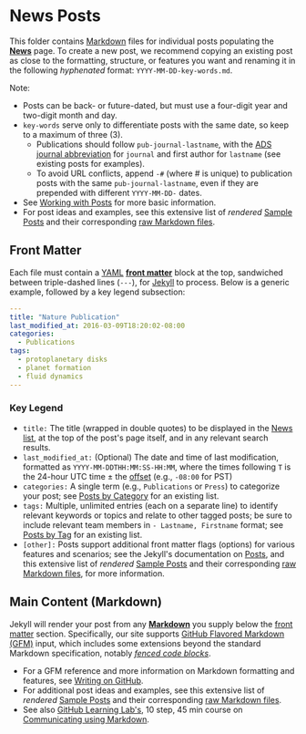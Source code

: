# News Posts
This folder contains [Markdown](https://www.markdownguide.org/) files for individual posts populating the [**News**](https://unlv-spfg.github.io/news/) page.
To create a new post, we recommend copying an existing post as close to the formatting, structure, or features you want and renaming it in the following *hyphenated* format: `YYYY-MM-DD-key-words.md`.

Note:
- Posts can be back- or future-dated, but must use a four-digit year and two-digit month and day.
- `key-words` serve only to differentiate posts with the same date, so keep to a maximum of three (3).
  - Publications should follow `pub-journal-lastname`, with the [ADS journal abbreviation](https://adsabs.harvard.edu/abs_doc/journals1.html) for `journal` and first author for `lastname` (see existing posts for examples).
  - To avoid URL conflicts, append `-#` (where # is unique) to publication posts with the same `pub-journal-lastname`, even if they are prepended with different `YYYY-MM-DD-` dates.
- See [Working with Posts](https://mmistakes.github.io/minimal-mistakes/docs/posts/) for more basic information.
- For post ideas and examples, see this extensive list of *rendered* [Sample Posts](https://mmistakes.github.io/minimal-mistakes/year-archive/) and their corresponding [raw Markdown files](https://github.com/mmistakes/minimal-mistakes/tree/gh-pages-3.1.6/_posts).


## Front Matter
Each file must contain a [YAML](https://yaml.org/) [**front matter**](https://jekyllrb.com/docs/front-matter/) block at the top, sandwiched between triple-dashed lines (`---`), for [Jekyll](https://jekyllrb.com/) to process.
Below is a generic example, followed by a key legend subsection:
```yaml
---
title: "Nature Publication"
last_modified_at: 2016-03-09T18:20:02-08:00
categories:
  - Publications
tags:
  - protoplanetary disks
  - planet formation
  - fluid dynamics
---
```
### Key Legend
- `title:` The title (wrapped in double quotes) to be displayed in the [News list](http://unlv-spfg.github.io/news/), at the top of the post's page itself, and in any relevant search results.
- `last_modified_at:` (Optional) The date and time of last modification, formatted as `YYYY-MM-DDTHH:MM:SS-HH:MM`, where the times following `T` is the 24-hour UTC time $\pm$ the [offset](https://en.wikipedia.org/wiki/UTC_offset) (e.g., `-08:00` for PST)
- `categories:` A single term (e.g., `Publications` or `Press`) to categorize your post; see [Posts by Category](http://unlv-spfg.github.io/categories/) for an existing list.
- `tags:` Multiple, unlimited entries (each on a separate line) to identify relevant keywords or topics and relate to other tagged posts; be sure to include relevant team members in `- Lastname, Firstname` format; see [Posts by Tag](http://unlv-spfg.github.io/tags/) for an existing list.
- `[other]:` Posts support additional front matter flags (options) for various features and scenarios; see the Jekyll's documentation on [Posts](https://jekyllrb.com/docs/posts/), and this extensive list of *rendered* [Sample Posts](https://mmistakes.github.io/minimal-mistakes/year-archive/) and their corresponding [raw Markdown files](https://github.com/mmistakes/minimal-mistakes/tree/gh-pages-3.1.6/_posts), for more information.


## Main Content (Markdown)
Jekyll will render your post from any [**Markdown**](https://www.markdownguide.org/) you supply below the [front matter](#Front-Matter) section.
Specifically, our site supports [GitHub Flavored Markdown (GFM)](https://github.github.com/gfm/) input, which includes some extensions beyond the standard Markdown specification, notably [_fenced code blocks_](https://github.github.com/gfm/#fenced-code-blocks).

- For a GFM reference and more information on Markdown formatting and features, see [Writing on GitHub](https://docs.github.com/en/github/writing-on-github).
- For additional post ideas and examples, see this extensive list of *rendered* [Sample Posts](https://mmistakes.github.io/minimal-mistakes/year-archive/) and their corresponding [raw Markdown files](https://github.com/mmistakes/minimal-mistakes/tree/gh-pages-3.1.6/_posts).
- See also [GitHub Learning Lab's](https://lab.github.com/), 10 step, 45 min course on [Communicating using Markdown](https://lab.github.com/githubtraining/communicating-using-markdown).

